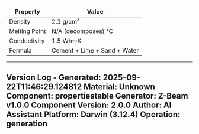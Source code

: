 | Property | Value |
|----------|-------|
| Density | 2.1 g/cm³ |
| Melting Point | N/A (decomposes) °C |
| Conductivity | 1.5 W/m·K |
| Formula | Cement + Lime + Sand + Water |


---
Version Log - Generated: 2025-09-22T11:46:29.124812
Material: Unknown
Component: propertiestable
Generator: Z-Beam v1.0.0
Component Version: 2.0.0
Author: AI Assistant
Platform: Darwin (3.12.4)
Operation: generation
---